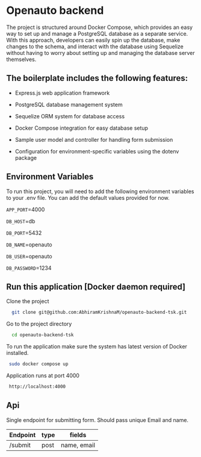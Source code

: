 # Openauto backend

The project is structured around Docker Compose, which provides an easy way to set up and manage a PostgreSQL database as a separate service. With this approach, developers can easily spin up the database, make changes to the schema, and interact with the database using Sequelize without having to worry about setting up and managing the database server themselves.

## The boilerplate includes the following features:

- Express.js web application framework
- PostgreSQL database management system
- Sequelize ORM system for database access
- Docker Compose integration for easy database setup

- Sample user model and controller for handling form submission
- Configuration for environment-specific variables using the dotenv package

## Environment Variables

To run this project, you will need to add the following environment variables to your .env file. You can add the default values provided for now.

`APP_PORT`=4000

`DB_HOST`=db

`DB_PORT`=5432

`DB_NAME`=openauto

`DB_USER`=openauto

`DB_PASSWORD`=1234

## Run this application [Docker daemon required]

Clone the project

```bash
  git clone git@github.com:AbhiramKrishnaM/openauto-backend-tsk.git
```

Go to the project directory

```bash
  cd openauto-backend-tsk
```

To run the application make sure the system has latest version of Docker installed.

```bash
 sudo docker compose up
```

Application runs at port 4000

```bash
 http://localhost:4000
```

## Api

Single endpoint for submitting form. Should pass unique Email and name.

| Endpoint | type | fields      |
| -------- | ---- | ----------- |
| /submit  | post | name, email |
